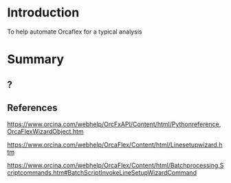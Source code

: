 # Introduction

To help automate Orcaflex for a typical analysis

# Summary



## ?



## References


https://www.orcina.com/webhelp/OrcFxAPI/Content/html/Pythonreference,OrcaFlexWizardObject.htm

https://www.orcina.com/webhelp/OrcaFlex/Content/html/Linesetupwizard.htm

https://www.orcina.com/webhelp/OrcaFlex/Content/html/Batchprocessing,Scriptcommands.htm#BatchScriptInvokeLineSetupWizardCommand

